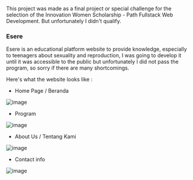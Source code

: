 This project was made as a final project or special challenge for the selection of the Innovation Women Scholarship - Path Fullstack Web Development. But unfortunately I didn't qualify.

### **Esere** 
Esere is an educational platform website to provide knowledge, especially to teenagers about sexuality and reproduction, I was going to develop it until it was accessible to the public but unfortunately I did not pass the program, so sorry if there are many shortcomings.

Here's what the website looks like :
* Home Page / Beranda

![image](https://github.com/user-attachments/assets/81bd75fc-b45c-4dd6-9489-2cc3e943f4a2)

* Program

![image](https://github.com/user-attachments/assets/d4c4f467-9fea-43f4-9772-79d530ea538d)

* About Us / Tentang Kami

![image](https://github.com/user-attachments/assets/fdb97594-51ed-40d4-b336-d8dddc4ffdc4)

* Contact info

![image](https://github.com/user-attachments/assets/2cfbeda0-e5d2-4eb9-a5e8-6f60f5b28427)




